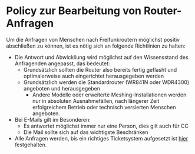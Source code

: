 # Policy zur Bearbeitung von Router-Anfragen
Um die Anfragen von Menschen nach Freifunkroutern möglichst positiv abschließen zu können, ist es nötig sich an folgende Richtlinien zu halten:
* Die Antwort und Abwickliung wird möglichst auf den Wissensstand des Anfragenden angepasst, das bedeutet:
  * Grundsätzlich sollten die Router also bereits fertig geflasht und optimalerweise auch eingerichtet herausgegeben werden
  * Grundsätzlich werden die Standardrouter (WR841N oder WDR4300) angeboten und herausgegeben
    * Andere Modelle oder erweiterte Meshing-Installationen werden nur in absoluten Ausnahmefällen, nach längerer Zeit erfolgreichem Betrieb oder technisch versierten Menschen angeboten.
* Bei E-Mails gilt im Besonderen:
  * Es antwortet möglichst immer nur eine Person, dies gilt auch für CC
  * Die Mail sollte sich auf das wichtigste Beschränken
* Alle Anfragen werden, bis ein richtiges Ticketsystem aufgesetzt ist [hier](http://wiki.bremen.freifunk.net/Routerboerse-Anfragen) festgehalten.